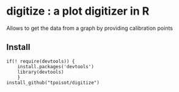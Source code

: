 digitize : a plot digitizer in R
===============

Allows to get the data from a graph by providing calibration points

## Install

```
if(! require(devtools)) {
    install.packages('devtools')
    library(devtools)
    }
install_github("tpoisot/digitize")
```
